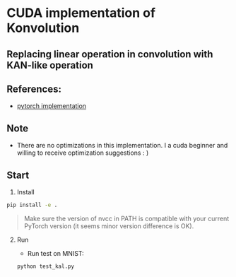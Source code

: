 # CUDA implementation of Konvolution

## Replacing linear operation in convolution with KAN-like operation

## References:

- [pytorch implementation](https://github.com/1ssb/torchkan)

## Note

- There are no optimizations in this implementation. I a cuda beginner and willing to receive optimization suggestions : )

## Start

1. Install

```bash
pip install -e .
```

> Make sure the version of nvcc in PATH is compatible with your current PyTorch version (it seems minor version difference is OK).

2. Run

   - Run test on MNIST:

   ```bash
   python test_kal.py
   ```
